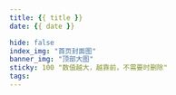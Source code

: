 ```yaml
---
title: {{ title }}
date: {{ date }}

hide: false
index_img: "首页封面图"
banner_img: "顶部大图"
sticky: 100 "数值越大，越靠前，不需要时删除"
tags:
---
```


